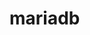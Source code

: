 <!-- generated by markdown-notes-tree -->

# mariadb

<!-- optional markdown-notes-tree directory description starts here -->

<!-- optional markdown-notes-tree directory description ends here -->
